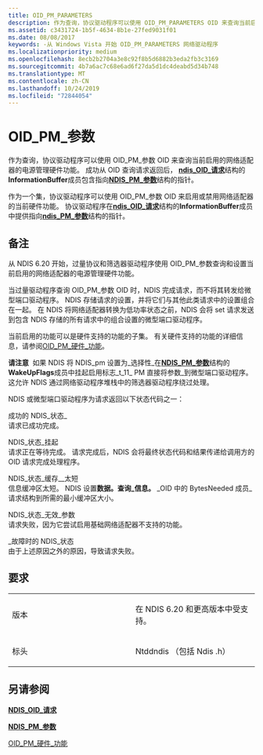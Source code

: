 ```yaml
---
title: OID_PM_PARAMETERS
description: 作为查询，协议驱动程序可以使用 OID_PM_PARAMETERS OID 来查询当前启用的网络适配器的电源管理硬件功能。
ms.assetid: c3431724-1b5f-4634-8b1e-27fed9031f01
ms.date: 08/08/2017
keywords: -从 Windows Vista 开始 OID_PM_PARAMETERS 网络驱动程序
ms.localizationpriority: medium
ms.openlocfilehash: 8ecb2b2704a3e8c92f8b5d6882b3eda2fb3c3169
ms.sourcegitcommit: 4b7a6ac7c68e6ad6f27da5d1dc4deabd5d34b748
ms.translationtype: MT
ms.contentlocale: zh-CN
ms.lasthandoff: 10/24/2019
ms.locfileid: "72844054"
---
```

# <a name="oid_pm_parameters"></a>OID\_PM\_参数


作为查询，协议驱动程序可以使用 OID\_PM\_参数 OID 来查询当前启用的网络适配器的电源管理硬件功能。 成功从 OID 查询请求返回后， [**ndis\_OID\_请求**](https://docs.microsoft.com/windows-hardware/drivers/ddi/ndis/ns-ndis-_ndis_oid_request)结构的**InformationBuffer**成员包含指向[**NDIS\_PM\_参数**](https://docs.microsoft.com/windows-hardware/drivers/ddi/ntddndis/ns-ntddndis-_ndis_pm_parameters)结构的指针。

作为一个集，协议驱动程序可以使用 OID\_PM\_参数 OID 来启用或禁用网络适配器的当前硬件功能。 协议驱动程序在[**ndis\_OID\_请求**](https://docs.microsoft.com/windows-hardware/drivers/ddi/ndis/ns-ndis-_ndis_oid_request)结构的**InformationBuffer**成员中提供指向[**ndis\_PM\_参数**](https://docs.microsoft.com/windows-hardware/drivers/ddi/ntddndis/ns-ntddndis-_ndis_pm_parameters)结构的指针。

<a name="remarks"></a>备注
-------

从 NDIS 6.20 开始，过量协议和筛选器驱动程序使用 OID\_PM\_参数查询和设置当前启用的网络适配器的电源管理硬件功能。

当过量驱动程序查询 OID\_PM\_参数 OID 时，NDIS 完成请求，而不将其转发给微型端口驱动程序。 NDIS 存储请求的设置，并将它们与其他此类请求中的设置组合在一起。 在 NDIS 将网络适配器转换为低功率状态之前，NDIS 会将 set 请求发送到包含 NDIS 存储的所有请求中的组合设置的微型端口驱动程序。

当前启用的功能可以是硬件支持的功能的子集。 有关硬件支持的功能的详细信息，请参阅[OID\_PM\_硬件\_功能](oid-pm-hardware-capabilities.md)。

**请注意**  如果 NDIS 将 NDIS\_pm 设置为\_选择性\_在[**NDIS\_PM\_参数**](https://docs.microsoft.com/windows-hardware/drivers/ddi/ntddndis/ns-ntddndis-_ndis_pm_parameters)结构的**WakeUpFlags**成员中挂起启用标志\_t_11_ PM 直接将参数\_到微型端口驱动程序。 这允许 NDIS 通过网络驱动程序堆栈中的筛选器驱动程序绕过处理。

 

NDIS 或微型端口驱动程序为请求返回以下状态代码之一：

<a href="" id="ndis-status-success"></a>成功的 NDIS\_状态\_  
请求已成功完成。

<a href="" id="ndis-status-pending"></a>NDIS\_状态\_挂起  
请求正在等待完成。 请求完成后，NDIS 会将最终状态代码和结果传递给调用方的 OID 请求完成处理程序。

<a href="" id="ndis-status-buffer-too-short"></a>NDIS\_状态\_缓存\_\_太短  
信息缓冲区太短。 NDIS 设置**数据。查询\_信息。** \_OID 中的 BytesNeeded 成员\_请求结构到所需的最小缓冲区大小。

<a href="" id="ndis-status-invalid-parameter"></a>NDIS\_状态\_无效\_参数  
请求失败，因为它尝试启用基础网络适配器不支持的功能。

<a href="" id="ndis-status-failure"></a>\_故障时的 NDIS\_状态  
由于上述原因之外的原因，导致请求失败。

<a name="requirements"></a>要求
------------

<table>
<colgroup>
<col width="50%" />
<col width="50%" />
</colgroup>
<tbody>
<tr class="odd">
<td><p>版本</p></td>
<td><p>在 NDIS 6.20 和更高版本中受支持。</p></td>
</tr>
<tr class="even">
<td><p>标头</p></td>
<td>Ntddndis （包括 Ndis .h）</td>
</tr>
</tbody>
</table>

## <a name="see-also"></a>另请参阅


[**NDIS\_OID\_请求**](https://docs.microsoft.com/windows-hardware/drivers/ddi/ndis/ns-ndis-_ndis_oid_request)

[**NDIS\_PM\_参数**](https://docs.microsoft.com/windows-hardware/drivers/ddi/ntddndis/ns-ntddndis-_ndis_pm_parameters)

[OID\_PM\_硬件\_功能](oid-pm-hardware-capabilities.md)

 

 





